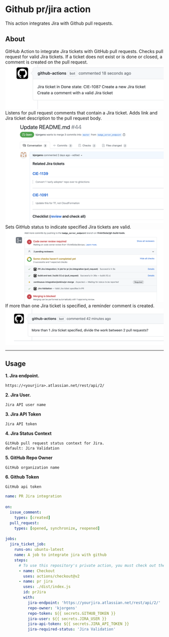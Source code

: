 # Github pr/jira action

This action integrates Jira with Github pull requests.

## About

GitHub Action to integrate Jira tickets with GitHub pull requests. Checks pull request for valid Jira tickets. If a ticket does not exist or is done or closed, a comment is created on the pull request.
![Screenshot](./img/invalid_ticket.png)
Listens for pull request comments that contain a Jira ticket. Adds link and Jira ticket description to the pull request body.
![Screenshot](./img/pr_body_jira.png)
Sets GitHub status to indicate specified Jira tickets are valid.
![Screenshot](./img/jira_valid_status.png)
If more than one Jira ticket is specified, a reminder comment is created.
![Screenshot](./img/two_tickets_remind.png)

---

## Usage
**1. Jira endpoint.**

    https://<yourjira>.atlassian.net/rest/api/2/
**2. Jira User.**

    Jira API user name

**3. Jira API Token**

    Jira API token

**4. Jira Status Context**
  
    GitHub pull request status context for Jira.
    default: Jira Validation
    
**5. GitHub Repo Owner**

    GitHub organization name    

**6. Github Token**

    GitHub api token 

```yaml
name: PR Jira integration

on:
  issue_comment:
    types: [created]
  pull_request:
    types: [opened, synchronize, reopened]

jobs:
  jira_ticket_job:
    runs-on: ubuntu-latest
    name: A job to integrate jira with github
    steps:
      # To use this repository's private action, you must check out the repository
      - name: Checkout
        uses: actions/checkout@v2
      - name: pr jira
        uses: ./dist/index.js
        id: prJira
        with:
          jira-endpoint: 'https://yourjira.atlassian.net/rest/api/2/'
          repo-owner: 'kjorgens'
          repo-token: ${{ secrets.GITHUB_TOKEN }}
          jira-user: ${{ secrets.JIRA_USER }}
          jira-api-token: ${{ secrets.JIRA_API_TOKEN }}
          jira-required-status: 'Jira Validation'
```
